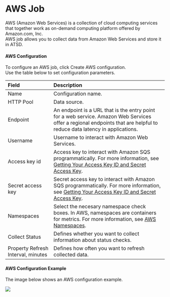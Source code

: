 # AWS Job
AWS (Amazon Web Services) is a collection of cloud computing services that together work as on-demand computing platform offered by Amazon.com, Inc. <br>
AWS job allows you to collect data from Amazon Web Services and store it in ATSD.
#### AWS Configuration
To configure an AWS job, click Create AWS configuration. <br>
Use the table below to set configuration parameters. 

| Field        | Description    |
|:------------- |:--------------|
| Name   | Configuration name.    |
| HTTP Pool |  Data source.    |
| Endpoint  |  An endpoint is a URL that is the entry point for a web service. Amazon Web Services offer a regional endpoints that are helpful to reduce data latency in applications.   |
| Username  |  Username to interact with Amazon Web Services. |
| Access key id  |   Access key to interact with  Amazon SQS programmatically. For more information, see [Getting Your Access Key ID and Secret Access Key](http://docs.aws.amazon.com/AWSSimpleQueueService/latest/SQSGettingStartedGuide/AWSCredentials.html).   |
| Secret access key  | Secret access key to interact with  Amazon SQS programmatically. For more information, see [Getting Your Access Key ID and Secret Access Key](http://docs.aws.amazon.com/AWSSimpleQueueService/latest/SQSGettingStartedGuide/AWSCredentials.html).       |
| Namespaces  | Select the necesary namespace check boxes. In AWS, namespaces are containers for metrics. For more information, see [AWS Namespaces](http://docs.aws.amazon.com/AmazonCloudWatch/latest/DeveloperGuide/aws-namespaces.html).   |
| Collect Status  |  Defines whether you want to collect information about status checks.|
| Property Refresh Interval, minutes | Defines how often you want to refresh collected data. |

#### AWS Configuration Example
The image below shows an AWS configuration example.

![](https://axibase.com/wp-content/uploads/2016/03/aws_config.png)
